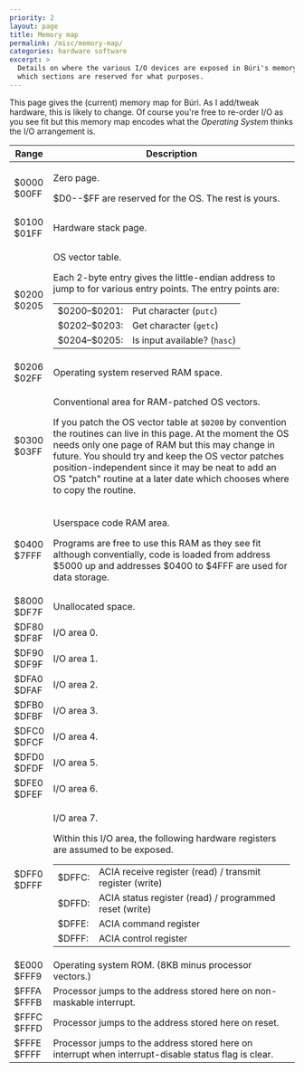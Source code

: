 ```yaml
---
priority: 2
layout: page
title: Memory map
permalink: /misc/memory-map/
categories: hardware software
excerpt: >
  Details on where the various I/O devices are exposed in Búri's memory and
  which sections are reserved for what purposes.
---
```


This page gives the (current) memory map for Búri. As I add/tweak hardware, this
is likely to change. Of course you're free to re-order I/O as you see fit but
this memory map encodes what the <em>Operating System</em> thinks the I/O
arrangement is.

<table class="mem-map">
<thead>
  <tr class="mem-map-heading">
    <th>Range</th>
    <th>Description</th>
  </tr>
</thead>
<tbody>
  <tr class="mem-map-entry">
    <td class="mem-map-01">
      <div class="mem-map-top">$0000</div>
      <div class="mem-map-bottom">$00FF</div>
    </td>
    <td class="mem-map-description">
      <p>Zero page.</p>
      <p>$D0--$FF are reserved for the OS. The rest is yours.</p>
    </td>
  </tr>
  <tr class="mem-map-entry">
    <td class="mem-map-01">
      <div class="mem-map-top">$0100</div>
      <div class="mem-map-bottom">$01FF</div>
    </td>
    <td class="mem-map-description">
      Hardware stack page.
    </td>
  </tr>
  <tr class="mem-map-entry">
    <td class="mem-map-00">
      <div class="mem-map-top">$0200</div>
      <div class="mem-map-bottom">$0205</div>
    </td>
    <td class="mem-map-description">
      <p>OS vector table.</p>
      <p>
        Each 2-byte entry gives the little-endian address to jump
        to for various entry points. The entry points are:
      </p>
      <table>
        <tr><td>$0200&ndash;$0201:</td><td>Put character (<code>putc</code>)</td></tr>
        <tr><td>$0202&ndash;$0203:</td><td>Get character (<code>getc</code>)</td></tr>
        <tr><td>$0204&ndash;$0205:</td><td>Is input available? (<code>hasc</code>)</td></tr>
      </table>
    </td>
  </tr>
  <tr class="mem-map-entry">
    <td class="mem-map-02">
      <div class="mem-map-top">$0206</div>
      <div class="mem-map-bottom">$02FF</div>
    </td>
    <td class="mem-map-description">
      Operating system reserved RAM space.
    </td>
  </tr>
  <tr class="mem-map-entry">
    <td class="mem-map-02">
      <div class="mem-map-top">$0300</div>
      <div class="mem-map-bottom">$03FF</div>
    </td>
    <td class="mem-map-description">
      <p>Conventional area for RAM-patched OS vectors.</p>
      <p>
        If you patch the OS vector table at <code>$0200</code> by convention
        the routines can live in this page. At the moment the OS needs only one
        page of RAM but this may change in future. You should try and keep the
        OS vector patches position-independent since it may be neat to add an OS
        "patch" routine at a later date which chooses where to copy the routine.
      </p>
    </td>
  </tr>
  <tr class="mem-map-entry">
    <td class="mem-map-80">
      <div class="mem-map-top">$0400</div>
      <div class="mem-map-bottom">$7FFF</div>
    </td>
    <td class="mem-map-description">
      <p>Userspace code RAM area.</p>
      <p>
        Programs are free to use this RAM as they see fit although conventially,
        code is loaded from address $5000 up and addresses $0400 to $4FFF are
        used for data storage.
      </p>
    </td>
  </tr>
  <tr class="mem-map-entry">
    <td class="mem-map-40">
      <div class="mem-map-top">$8000</div>
      <div class="mem-map-bottom">$DF7F</div>
    </td>
    <td class="mem-map-description">
      Unallocated space.
    </td>
  </tr>
  <tr class="mem-map-entry">
    <td class="mem-map-00">
      <div class="mem-map-top">$DF80</div>
      <div class="mem-map-bottom">$DF8F</div>
    </td>
    <td class="mem-map-description">
      I/O area 0.
    </td>
  </tr>
  <tr class="mem-map-entry">
    <td class="mem-map-00">
      <div class="mem-map-top">$DF90</div>
      <div class="mem-map-bottom">$DF9F</div>
    </td>
    <td class="mem-map-description">
      I/O area 1.
    </td>
  </tr>
  <tr class="mem-map-entry">
    <td class="mem-map-00">
      <div class="mem-map-top">$DFA0</div>
      <div class="mem-map-bottom">$DFAF</div>
    </td>
    <td class="mem-map-description">
      I/O area 2.
    </td>
  </tr>
  <tr class="mem-map-entry">
    <td class="mem-map-00">
      <div class="mem-map-top">$DFB0</div>
      <div class="mem-map-bottom">$DFBF</div>
    </td>
    <td class="mem-map-description">
      I/O area 3.
    </td>
  </tr>
  <tr class="mem-map-entry">
    <td class="mem-map-00">
      <div class="mem-map-top">$DFC0</div>
      <div class="mem-map-bottom">$DFCF</div>
    </td>
    <td class="mem-map-description">
      I/O area 4.
    </td>
  </tr>
  <tr class="mem-map-entry">
    <td class="mem-map-00">
      <div class="mem-map-top">$DFD0</div>
      <div class="mem-map-bottom">$DFDF</div>
    </td>
    <td class="mem-map-description">
      I/O area 5.
    </td>
  </tr>
  <tr class="mem-map-entry">
    <td class="mem-map-00">
      <div class="mem-map-top">$DFE0</div>
      <div class="mem-map-bottom">$DFEF</div>
    </td>
    <td class="mem-map-description">
      I/O area 6.
    </td>
  </tr>
  <tr class="mem-map-entry">
    <td class="mem-map-00">
      <div class="mem-map-top">$DFF0</div>
      <div class="mem-map-bottom">$DFFF</div>
    </td>
    <td class="mem-map-description">
      <p>I/O area 7.</p>
      <p>Within this I/O area, the following hardware registers are assumed to
      be exposed.</p>
      <table>
        <tr><td>$DFFC:</td><td>ACIA receive register (read) / transmit register (write)</td></tr>
        <tr><td>$DFFD:</td><td>ACIA status register (read) / programmed reset (write)</td></tr>
        <tr><td>$DFFE:</td><td>ACIA command register</td></tr>
        <tr><td>$DFFF:</td><td>ACIA control register</td></tr>
      </table>
    </td>
  </tr>
  <tr class="mem-map-entry">
    <td class="mem-map-20">
      <div class="mem-map-top">$E000</div>
      <div class="mem-map-bottom">$FFF9</div>
    </td>
    <td class="mem-map-description">
      Operating system ROM. (8KB minus processor vectors.)
    </td>
  </tr>
  <tr class="mem-map-entry">
    <td class="mem-map-00">
      <div class="mem-map-top">$FFFA</div>
      <div class="mem-map-bottom">$FFFB</div>
    </td>
    <td class="mem-map-description">
      Processor jumps to the address stored here on non-maskable interrupt.
    </td>
  </tr>
  <tr class="mem-map-entry">
    <td class="mem-map-00">
      <div class="mem-map-top">$FFFC</div>
      <div class="mem-map-bottom">$FFFD</div>
    </td>
    <td class="mem-map-description">
      Processor jumps to the address stored here on reset.
    </td>
  </tr>
  <tr class="mem-map-entry">
    <td class="mem-map-00">
      <div class="mem-map-top">$FFFE</div>
      <div class="mem-map-bottom">$FFFF</div>
    </td>
    <td class="mem-map-description">
      Processor jumps to the address stored here on interrupt when
      interrupt-disable status flag is clear.
    </td>
  </tr>
</tbody>
</table>

